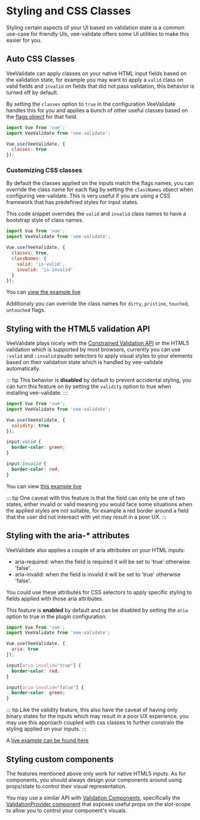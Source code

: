 # Styling and CSS Classes

Styling certain aspects of your UI based on validation state is a common use-case for friendly UIs, vee-validate offers some UI utilities to make this easier for you.

## Auto CSS Classes

VeeValidate can apply classes on your native HTML input fields based on the validation state, for example you may want to apply a `valid` class on valid fields and `invalid` on fields that did not pass validation, this behavior is turned off by default.

By setting the `classes` option to `true` in the configuration VeeValidate handles this for you and applies a bunch of other useful classes based on the [flags object](./flags.md) for that field.

```js
import Vue from 'vue';
import VeeValidate from 'vee-validate';

Vue.use(VeeValidate, {
  classes: true
});
```

### Customizing CSS classes

By default the classes applied on the inputs match the flags names, you can override the class name for each flag by setting the `classNames` object when configuring vee-validate. This is very useful if you are using a CSS framework that has predefined styles for input states.

This code snippet overrides the `valid` and `invalid` class names to have a bootstrap style of class names.

```js
import Vue from 'vue';
import VeeValidate from 'vee-validate';

Vue.use(VeeValidate, {
  classes: true,
  classNames: {
    valid: 'is-valid',
    invalid: 'is-invalid'
  }
});
```
You can [view the example live](https://codesandbox.io/s/l77o5m19lz)

Additionaly you can override the class names for `dirty`, `pristine`, `touched`, `untouched` flags.

## Styling with the HTML5 validation API

VeeValidate plays nicely with the [Constrained Validation API](https://developer.mozilla.org/en-US/docs/Web/Guide/HTML/HTML5/Constraint_validation) or the HTML5 validation which is supported by most browsers, currently you can use `:valid` and `:invalid` psudo selectors to apply visual styles to your elements based on their validation state which is handled by vee-validate automatically.

::: tip
  This behavior is __disabled__ by default to prevent accidental styling, you can turn this feature on by setting the `validity` option to true when installing vee-validate.
:::

```js
import Vue from 'vue';
import VeeValidate from 'vee-validate';

Vue.use(VeeValidate, {
  validity: true
});
```

```css
input:valid {
  border-color: green;
}

input:invalid {
  border-color: red;
}
```

You can view [this example live](https://codesandbox.io/s/9zl091p17r)

::: tip
  One caveat with this feature is that the field can only be one of two states, either invalid or valid meaning you would face some situations when the applied styles are not suitable, for example a red border around a field that the user did not intereact with yet may result in a poor UX.
:::

## Styling with the aria-* attributes

VeeValidate also applies a couple of aria attributes on your HTML inputs:

- aria-required: when the field is required it will be set to 'true' otherwise 'false'.
- aria-invalid: when the field is invalid it will be set to 'true' otherwise 'false'.

You could use these attributes for CSS selectors to apply specific styling to fields applied with those aria attributes.

This feature is __enabled__ by default and can be disabled by setting the `aria` option to true in the plugin configuration.

```js
import Vue from 'vue';
import VeeValidate from 'vee-validate';

Vue.use(VeeValidate, {
  aria: true
});
```

```css
input[aria-invalid="true"] {
  border-color: red;
}

input[aria-invalid="false"] {
  border-color: green;
}
```

::: tip
  Like the validity feature, this also have the caveat of having only binary states for the inputs which may result in a poor UX experience, you may use this approach coupled with css classes to further constrain the styling applied on your inputs.
:::

A [live example can be found here](https://codesandbox.io/s/n35q1rnq00)

## Styling custom components

The features mentioned above only work for native HTML5 inputs. As for components, you should always design your components around using props/state to control their visual representation.

You may use a similar API with [Validation Components](/guide/components.md), specifically the [ValidationProvider component](/guide/components/validation-provider.md) that exposes useful props on the slot-scope to allow you to control your component's visuals.
